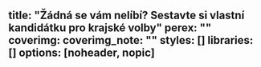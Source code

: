 title: "Žádná se vám nelíbí? Sestavte si vlastní kandidátku pro krajské volby"
perex: ""
coverimg:
coverimg_note: ""
styles: []
libraries: []
options: [noheader, nopic]
---
<wide><div id="app"></div></wide>